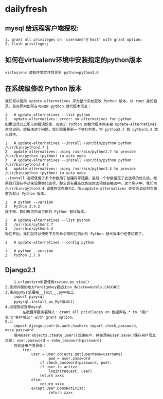 # dailyfresh

## mysql 给远程客户端授权:  
    1. grant all privileges on 'username'@'host' with grant option;
    2. flush privileges;

## 如何在virtualenv环境中安装指定的python版本
    virtualenv 虚拟环境文件目录名 python=python3.6
    
## 在系统级修改 Python 版本
    我们可以使用 update-alternatives 来为整个系统更改 Python 版本。以 root 身份登录，首先罗列出所有可用的 python 替代版本信息：
    
    1	# update-alternatives --list python
    2	update-alternatives: error: no alternatives for python
    如果出现以上所示的错误信息，则表示 Python 的替代版本尚未被 update-alternatives 命令识别。想解决这个问题，我们需要更新一下替代列表，将 python2.7 和 python3.4 放入其中。
    
    1	# update-alternatives --install /usr/bin/python python /usr/bin/python2.7 1
    2	update-alternatives: using /usr/bin/python2.7 to provide /usr/bin/python (python) in auto mode
    3	# update-alternatives --install /usr/bin/python python /usr/bin/python3.4 2
    4	update-alternatives: using /usr/bin/python3.4 to provide /usr/bin/python (python) in auto mode
    --install 选项使用了多个参数用于创建符号链接。最后一个参数指定了此选项的优先级，如果我们没有手动来设置替代选项，那么具有最高优先级的选项就会被选中。这个例子中，我们为 /usr/bin/python3.4 设置的优先级为2，所以update-alternatives 命令会自动将它设置为默认 Python 版本。
    
    1	# python --version
    2	Python 3.4.2
    接下来，我们再次列出可用的 Python 替代版本。
    
    1	# update-alternatives --list python
    2	/usr/bin/python2.7
    3	/usr/bin/python3.4
    现在开始，我们就可以使用下方的命令随时在列出的 Python 替代版本中任意切换了。
    
    1	# update-alternatives --config python
    
    1	# python --version
    2	Python 2.7.8
    
## Django2.1 
    	1.urlpattern中要使用xxview.as_view()
	2.使用外键的地方foreignkey要加上on_delete=models.CASCADE
	3.使用pymysql要在__init__.py中加上
		import pymysql
		pymysql.install_as_MySQLdb(）
   	4.远程授权登录mysql
        	在数据库服务器输入: grant all privileges on 数据库名.* to '用户名'@'客户端ip' with grant option;
	5.c:
		import django.contrib.auth.hashers import check_password,  make_password
		使用User.objects.cteate_user()创建用户，并在调用user.save()保存用户信息之前: user.password = make_password(password)
		在验证用户登录处：
			try:
			    user = User.objects.get(username=username)
            		    pwd = user.password
           		    if check_password(password, pwd):
			        if user.is_active:
			            login(request, user)
				    return xxxx
			    else:
			        return xxxx
        		except User.DoesNotExist:
            		    return xxxx
		
  
